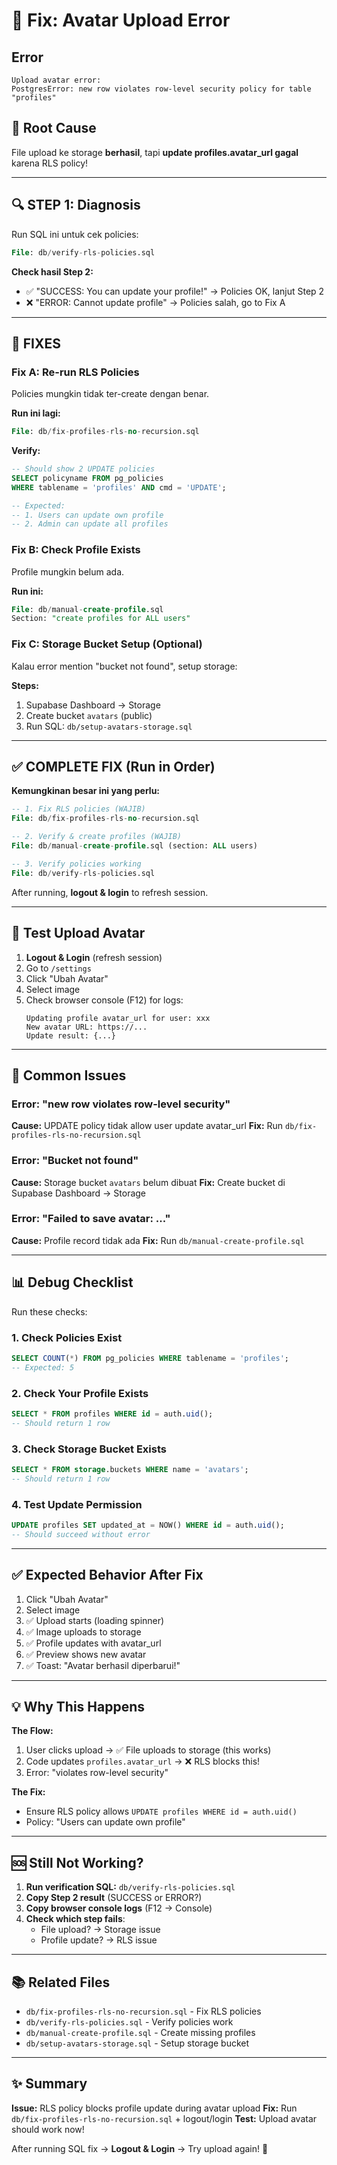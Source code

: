 # 🐛 Fix: Avatar Upload Error

## Error
```
Upload avatar error:
PostgresError: new row violates row-level security policy for table "profiles"
```

## 🎯 Root Cause

File upload ke storage **berhasil**, tapi **update profiles.avatar_url gagal** karena RLS policy!

---

## 🔍 STEP 1: Diagnosis

Run SQL ini untuk cek policies:

```sql
File: db/verify-rls-policies.sql
```

**Check hasil Step 2:**
- ✅ "SUCCESS: You can update your profile!" → Policies OK, lanjut Step 2
- ❌ "ERROR: Cannot update profile" → Policies salah, go to Fix A

---

## 🔧 FIXES

### Fix A: Re-run RLS Policies

Policies mungkin tidak ter-create dengan benar.

**Run ini lagi:**
```sql
File: db/fix-profiles-rls-no-recursion.sql
```

**Verify:**
```sql
-- Should show 2 UPDATE policies
SELECT policyname FROM pg_policies 
WHERE tablename = 'profiles' AND cmd = 'UPDATE';

-- Expected:
-- 1. Users can update own profile
-- 2. Admin can update all profiles
```

### Fix B: Check Profile Exists

Profile mungkin belum ada.

**Run ini:**
```sql
File: db/manual-create-profile.sql
Section: "create profiles for ALL users"
```

### Fix C: Storage Bucket Setup (Optional)

Kalau error mention "bucket not found", setup storage:

**Steps:**
1. Supabase Dashboard → Storage
2. Create bucket `avatars` (public)
3. Run SQL: `db/setup-avatars-storage.sql`

---

## ✅ COMPLETE FIX (Run in Order)

**Kemungkinan besar ini yang perlu:**

```sql
-- 1. Fix RLS policies (WAJIB)
File: db/fix-profiles-rls-no-recursion.sql

-- 2. Verify & create profiles (WAJIB)
File: db/manual-create-profile.sql (section: ALL users)

-- 3. Verify policies working
File: db/verify-rls-policies.sql
```

After running, **logout & login** to refresh session.

---

## 🧪 Test Upload Avatar

1. **Logout & Login** (refresh session)
2. Go to `/settings`
3. Click "Ubah Avatar"
4. Select image
5. Check browser console (F12) for logs:
   ```
   Updating profile avatar_url for user: xxx
   New avatar URL: https://...
   Update result: {...}
   ```

---

## 🐛 Common Issues

### Error: "new row violates row-level security"
**Cause:** UPDATE policy tidak allow user update avatar_url
**Fix:** Run `db/fix-profiles-rls-no-recursion.sql`

### Error: "Bucket not found"
**Cause:** Storage bucket `avatars` belum dibuat
**Fix:** Create bucket di Supabase Dashboard → Storage

### Error: "Failed to save avatar: ..."
**Cause:** Profile record tidak ada
**Fix:** Run `db/manual-create-profile.sql`

---

## 📊 Debug Checklist

Run these checks:

### 1. Check Policies Exist
```sql
SELECT COUNT(*) FROM pg_policies WHERE tablename = 'profiles';
-- Expected: 5
```

### 2. Check Your Profile Exists
```sql
SELECT * FROM profiles WHERE id = auth.uid();
-- Should return 1 row
```

### 3. Check Storage Bucket Exists
```sql
SELECT * FROM storage.buckets WHERE name = 'avatars';
-- Should return 1 row
```

### 4. Test Update Permission
```sql
UPDATE profiles SET updated_at = NOW() WHERE id = auth.uid();
-- Should succeed without error
```

---

## ✅ Expected Behavior After Fix

1. Click "Ubah Avatar"
2. Select image
3. ✅ Upload starts (loading spinner)
4. ✅ Image uploads to storage
5. ✅ Profile updates with avatar_url
6. ✅ Preview shows new avatar
7. ✅ Toast: "Avatar berhasil diperbarui!"

---

## 💡 Why This Happens

**The Flow:**
1. User clicks upload → ✅ File uploads to storage (this works)
2. Code updates `profiles.avatar_url` → ❌ RLS blocks this!
3. Error: "violates row-level security"

**The Fix:**
- Ensure RLS policy allows `UPDATE profiles WHERE id = auth.uid()`
- Policy: "Users can update own profile"

---

## 🆘 Still Not Working?

1. **Run verification SQL:** `db/verify-rls-policies.sql`
2. **Copy Step 2 result** (SUCCESS or ERROR?)
3. **Copy browser console logs** (F12 → Console)
4. **Check which step fails**:
   - File upload? → Storage issue
   - Profile update? → RLS issue

---

## 📚 Related Files

- `db/fix-profiles-rls-no-recursion.sql` - Fix RLS policies
- `db/verify-rls-policies.sql` - Verify policies work
- `db/manual-create-profile.sql` - Create missing profiles
- `db/setup-avatars-storage.sql` - Setup storage bucket

---

## ✨ Summary

**Issue:** RLS policy blocks profile update during avatar upload
**Fix:** Run `db/fix-profiles-rls-no-recursion.sql` + logout/login
**Test:** Upload avatar should work now!

After running SQL fix → **Logout & Login** → Try upload again! 🚀
